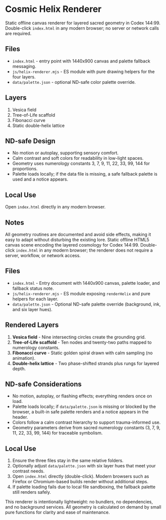 # Cosmic Helix Renderer

Static offline canvas renderer for layered sacred geometry in Codex 144:99. Double-click `index.html` in any modern browser; no server or network calls are required.

## Files
- `index.html` - entry point with 1440x900 canvas and palette fallback messaging.
- `js/helix-renderer.mjs` - ES module with pure drawing helpers for the four layers.
- `data/palette.json` - optional ND-safe color palette override.

## Layers
1. Vesica field
2. Tree-of-Life scaffold
3. Fibonacci curve
4. Static double-helix lattice

## ND-safe Design
- No motion or autoplay, supporting sensory comfort.
- Calm contrast and soft colors for readability in low-light spaces.
- Geometry uses numerology constants 3, 7, 9, 11, 22, 33, 99, 144 for proportions.
- Palette loads locally; if the data file is missing, a safe fallback palette is used and a notice appears.

## Local Use
Open `index.html` directly in any modern browser.

## Notes
All geometry routines are documented and avoid side effects, making it easy to adapt without disturbing the existing lore.
Static offline HTML5 canvas scene encoding the layered cosmology for Codex 144:99. Double-click `index.html` in any modern browser; the renderer does not require a server, workflow, or network access.

## Files
- `index.html` - Entry document with 1440x900 canvas, palette loader, and fallback status note.
- `js/helix-renderer.mjs` - ES module exposing `renderHelix` and pure helpers for each layer.
- `data/palette.json` - Optional ND-safe palette override (background, ink, and six layer hues).

## Rendered Layers
1. **Vesica field** - Nine intersecting circles create the grounding grid.
2. **Tree-of-Life scaffold** - Ten nodes and twenty-two paths mapped to numerology constants.
3. **Fibonacci curve** - Static golden spiral drawn with calm sampling (no animation).
4. **Double-helix lattice** - Two phase-shifted strands plus rungs for layered depth.

## ND-safe Considerations
- No motion, autoplay, or flashing effects; everything renders once on load.
- Palette loads locally; if `data/palette.json` is missing or blocked by the browser, a built-in safe palette renders and a notice appears in the header.
- Colors follow a calm contrast hierarchy to support trauma-informed use.
- Geometry parameters derive from sacred numerology constants (3, 7, 9, 11, 22, 33, 99, 144) for traceable symbolism.

## Local Use
1. Ensure the three files stay in the same relative folders.
2. Optionally adjust `data/palette.json` with six layer hues that meet your contrast needs.
3. Open `index.html` directly (double-click). Modern browsers such as Firefox or Chromium-based builds render without additional steps.
4. If palette loading fails due to local file sandboxing, the fallback palette still renders safely.

This renderer is intentionally lightweight: no bundlers, no dependencies, and no background services. All geometry is calculated on demand by small pure functions for clarity and ease of maintenance.
